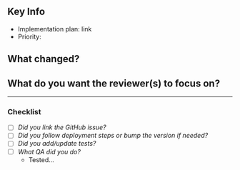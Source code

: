 <!-- TODO: Delete anything from this template that doesn't apply -->

## Key Info

- Implementation plan: link
- Priority: 
<!-- priority is low, normal, or urgent; for low or urgent, include your expected deadline -->

## What changed?


## What do you want the reviewer(s) to focus on?

---

### Checklist

- [ ] _Did you link the GitHub issue?_
- [ ] _Did you follow deployment steps or bump the version if needed?_
- [ ] _Did you add/update tests?_
- [ ] _What QA did you do?_
  - Tested...
